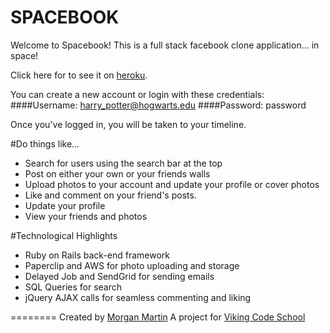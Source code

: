 SPACEBOOK
========
Welcome to Spacebook! This is a full stack facebook clone application... in space!

Click here for to see it on [heroku](https://peaceful-fjord-47199.herokuapp.com).

You can create a new account or login with these credentials:
####Username: harry_potter@hogwarts.edu
####Password: password

Once you've logged in, you will be taken to your timeline.

#Do things like...
* Search for users using the search bar at the top
* Post on either your own or your friends walls
* Upload photos to your account and update your profile or cover photos
* Like and comment on your friend's posts.
* Update your profile
* View your friends and photos

#Technological Highlights
* Ruby on Rails back-end framework
* Paperclip and AWS for photo uploading and storage
* Delayed Job and SendGrid for sending emails
* SQL Queries for search
* jQuery AJAX calls for seamless commenting and liking




========
Created by [Morgan Martin](https://github.com/morgancmartin)
A project for [Viking Code School](http://vikingcodeschool.com)
